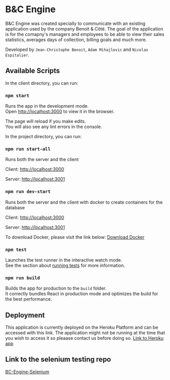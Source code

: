 # B&C Engine

B&C Engine was created specially to communicate with an existing application used by the company Benoit & Côté.
The goal of the application is for the comapny's managers and employees to be able to view their sales statistics, averages days of collection, billing goals and much more. 

Developed by `Jean-Christophe Benoit`, `Adam Mihajlovic` and `Nicolas Espitalier`.

## Available Scripts

In the client directory, you can run:

### `npm start`

Runs the app in the development mode.\
Open [http://localhost:3000](http://localhost:3000) to view it in the browser.

The page will reload if you make edits.\
You will also see any lint errors in the console.

In the project directory, you can run:

### `npm run start-all`

Runs both the server and the client

Client:
[http://localhost:3000](http://localhost:3000)

Server:
[http://localhost:3001](http://localhost:3001)

### `npm run dev-start`

Runs both the server and the client with docker to create containers for the database

Client:
[http://localhost:3000](http://localhost:3000)

Server:
[http://localhost:3001](http://localhost:3001)

To download Docker, please visit the link below:
[Download Docker](docker.com/get-started)

### `npm test`

Launches the test runner in the interactive watch mode.\
See the section about [running tests](https://facebook.github.io/create-react-app/docs/running-tests) for more information.

### `npm run build`

Builds the app for production to the `build` folder.\
It correctly bundles React in production mode and optimizes the build for the best performance.

## Deployment

This application is currently deployed on the Heroku Platform and can be accessed with this link.
The application might not be running at the time that you wish to access it so pleaase contact us before doing so.
[Link to Heroku app](https://bc-engine.herokuapp.com)

## Link to the selenium testing repo

[BC-Engine-Selenium](https://github.com/Funnyadd/BC-Engine-Selenium)